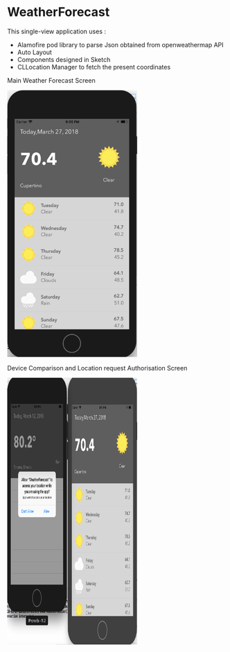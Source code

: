 # WeatherForecast
<p>This single-view application uses :</p>
 <ul>
  <li>Alamofire pod library to parse Json obtained from openweathermap API</li>
  <li>Auto Layout</li>
  <li>Components designed in Sketch</li>
  <li>CLLocation Manager to fetch the present coordinates</li>
 </ul>
<p>Main Weather Forecast Screen</p>
<img src="Screenshot/MainScreen.png" width = "300" height = "614"/>
<p>Device Comparison and Location request Authorisation Screen</p>
<img src="Screenshot/DeviceComparison.png" width = "300" height = "614" />
